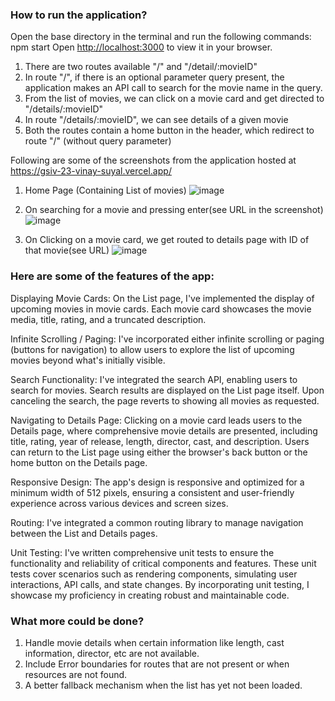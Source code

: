 ### How to run the application?
Open the base directory in the terminal and run the following commands: npm start
Open [http://localhost:3000](http://localhost:3000) to view it in your browser.

1. There are two routes available "/" and "/detail/:movieID" 
2. In route "/", if there is an optional parameter query present, the application makes an API call to search for the movie name in the query.
3. From the list of movies, we can click on a movie card and get directed to "/details/:movieID"
4. In route "/details/:movieID", we can see details of a given movie
5. Both the routes contain a home button in the header, which redirect to route "/" (without query parameter)

Following are some of the screenshots from the application hosted at https://gsiv-23-vinay-suyal.vercel.app/
1. Home Page (Containing List of movies)
![image](https://github.com/vinaysuyal/GSIV23_Vinay_Suyal/assets/47267619/0df628ae-ab3f-4436-affb-ef1086daa8f2)

2. On searching for a movie and pressing enter(see URL in the screenshot)
![image](https://github.com/vinaysuyal/GSIV23_Vinay_Suyal/assets/47267619/eff1d513-9dac-4fa0-9a1d-3e7a86a07ad2)

3. On Clicking on a movie card, we get routed to details page with ID of that movie(see URL)
![image](https://github.com/vinaysuyal/GSIV23_Vinay_Suyal/assets/47267619/2467d891-94d5-4311-8aaf-996316a530b4)

### Here are some of the features of the app:
Displaying Movie Cards:
On the List page, I've implemented the display of upcoming movies in movie cards. Each movie card showcases the movie media, title, rating, and a truncated description.

Infinite Scrolling / Paging:
I've incorporated either infinite scrolling or paging (buttons for navigation) to allow users to explore the list of upcoming movies beyond what's initially visible.

Search Functionality:
I've integrated the search API, enabling users to search for movies. Search results are displayed on the List page itself. Upon canceling the search, the page reverts to showing all movies as requested.

Navigating to Details Page:
Clicking on a movie card leads users to the Details page, where comprehensive movie details are presented, including title, rating, year of release, length, director, cast, and description. Users can return to the List page using either the browser's back button or the home button on the Details page.

Responsive Design:
The app's design is responsive and optimized for a minimum width of 512 pixels, ensuring a consistent and user-friendly experience across various devices and screen sizes.

Routing:
I've integrated a common routing library to manage navigation between the List and Details pages.

Unit Testing:
I've written comprehensive unit tests to ensure the functionality and reliability of critical components and features. These unit tests cover scenarios such as rendering components, simulating user interactions, API calls, and state changes. By incorporating unit testing, I showcase my proficiency in creating robust and maintainable code.


### What more could be done?
1. Handle movie details when certain information like length, cast information, director, etc are not available.
2. Include Error boundaries for routes that are not present or when resources are not found.
3. A better fallback mechanism when the list has yet not been loaded.



